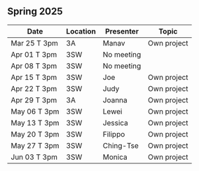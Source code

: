 ## Spring 2025

| Date            | Location   | Presenter                | Topic              |
|-----------------|------------|--------------------------|--------------------|
| Mar 25 T 3pm    | 3A         | Manav                    | Own project        |
| Apr 01 T 3pm    | 3SW        | No meeting               |                    |
| Apr 08 T 3pm    | 3SW        | No meeting               |                    |
| Apr 15 T 3pm    | 3SW        | Joe                      | Own project        |
| Apr 22 T 3pm    | 3SW        | Judy                     | Own project        |
| Apr 29 T 3pm    | 3A         | Joanna                   | Own project        |
| May 06 T 3pm    | 3SW        | Lewei                    | Own project        |
| May 13 T 3pm    | 3SW        | Jessica                  | Own project        |
| May 20 T 3pm    | 3SW        | Filippo                  | Own project        |
| May 27 T 3pm    | 3SW        | Ching-Tse                | Own project        |
| Jun 03 T 3pm    | 3SW        | Monica                   | Own project        |
